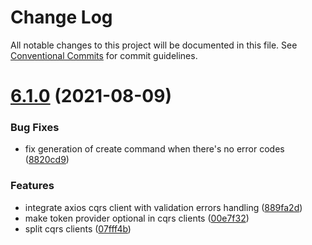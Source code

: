 # Change Log

All notable changes to this project will be documented in this file.
See [Conventional Commits](https://conventionalcommits.org) for commit guidelines.

<a name="6.1.0"></a>
# [6.1.0](https://bitbucket.org/projects/leancode-team/repos/core-js-library/compare/diff?targetBranch=refs%2Ftags%2Fv6.0.0&sourceBranch=refs%2Ftags%2Fv6.1.0) (2021-08-09)


### Bug Fixes

* fix generation of create command when there's no error codes ([8820cd9](https://bitbucket.org/projects/leancode-team/repos/core-js-library/commits/8820cd9))


### Features

* integrate axios cqrs client with validation errors handling ([889fa2d](https://bitbucket.org/projects/leancode-team/repos/core-js-library/commits/889fa2d))
* make token provider optional in cqrs clients ([00e7f32](https://bitbucket.org/projects/leancode-team/repos/core-js-library/commits/00e7f32))
* split cqrs clients ([07fff4b](https://bitbucket.org/projects/leancode-team/repos/core-js-library/commits/07fff4b))
